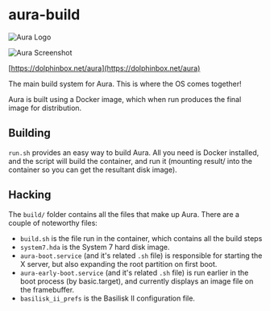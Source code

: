 # aura-build
![Aura Logo](https://dolphinbox.net/aura/aura-logo-white.png)

![Aura Screenshot](https://i.imgur.com/HMUPy7s.png)

[https://dolphinbox.net/aura](https://dolphinbox.net/aura)

The main build system for Aura. This is where the OS comes together!

Aura is built using a Docker image, which when run produces the final image for distribution.

## Building
``run.sh`` provides an easy way to build Aura. All you need is Docker installed, and the script will build the container,
and run it (mounting result/ into the container so you can get the resultant disk image).

## Hacking

The ``build/`` folder contains all the files that make up Aura. 
There are a couple of noteworthy files: 
* ``build.sh`` is the file run in the container, which contains all the build steps
* ``system7.hda`` is the System 7 hard disk image.
* ``aura-boot.service`` (and it's related ``.sh`` file) is responsible for starting the X server, but also expanding the 
root partition on first boot.
* ``aura-early-boot.service`` (and it's related ``.sh`` file) is run earlier in the boot process (by basic.target), and 
currently displays an image file on the framebuffer.
* ``basilisk_ii_prefs`` is the Basilisk II configuration file.
